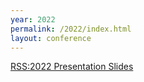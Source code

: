 ```yaml
---
year: 2022
permalink: /2022/index.html
layout: conference
---
```


<div class="mt-5 text-center"><a class="btn btn-primary btn-lg" href="/2022/slides">RSS:2022 Presentation Slides</a></div>